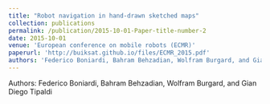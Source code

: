 ```yaml
---
title: "Robot navigation in hand-drawn sketched maps"
collection: publications
permalink: /publication/2015-10-01-Paper-title-number-2
date: 2015-10-01
venue: 'European conference on mobile robots (ECMR)'
paperurl: 'http://buiksat.github.io/files/ECMR_2015.pdf'
authors: 'Federico Boniardi, Bahram Behzadian, Wolfram Burgard, and Gian Diego Tipaldi'
---
```

Authors: Federico Boniardi, Bahram Behzadian, Wolfram Burgard, and Gian Diego Tipaldi